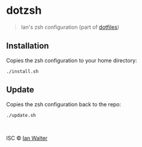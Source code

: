 # dotzsh
> Ian's zsh configuration (part of
  [dotfiles](https://github.com/ianwalter/dotfiles))

## Installation

Copies the zsh configuration to your home directory:

```console
./install.sh
```

## Update

Copies the zsh configuration back to the repo:

```console
./update.sh
```

&nbsp;

ISC &copy; [Ian Walter](http://iankwalter.com)

